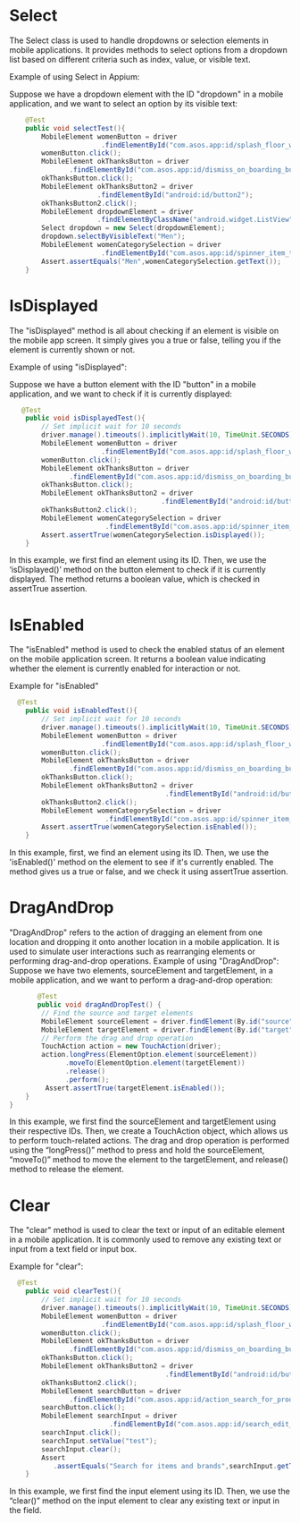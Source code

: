 # Select
The Select class is used to handle dropdowns or selection elements in mobile applications. It provides methods to select options from a dropdown list based on different criteria such as index, value, or visible text.

Example of using Select in Appium:

Suppose we have a dropdown element with the ID "dropdown" in a mobile application, and we want to select an option by its visible text:
```Java
    @Test
    public void selectTest(){
        MobileElement womenButton = driver
                       .findElementById("com.asos.app:id/splash_floor_women");
        womenButton.click();
        MobileElement okThanksButton = driver
               .findElementById("com.asos.app:id/dismiss_on_boarding_button");
        okThanksButton.click();
        MobileElement okThanksButton2 = driver
                      .findElementById("android:id/button2");
        okThanksButton2.click();
        MobileElement dropdownElement = driver
                      .findElementByClassName("android.widget.ListView");
        Select dropdown = new Select(dropdownElement);
        dropdown.selectByVisibleText("Men");
        MobileElement womenCategorySelection = driver
                       .findElementById("com.asos.app:id/spinner_item_text");
        Assert.assertEquals("Men",womenCategorySelection.getText());
    }
```

# IsDisplayed
The "isDisplayed" method is all about checking if an element is visible on the mobile app screen. It simply gives you a true or false, telling you if the element is currently shown or not.

Example of using "isDisplayed":

Suppose we have a button element with the ID "button" in a mobile application, and we want to check if it is currently displayed:
```Java
   @Test
    public void isDisplayedTest(){
        // Set implicit wait for 10 seconds
        driver.manage().timeouts().implicitlyWait(10, TimeUnit.SECONDS);
        MobileElement womenButton = driver
                       .findElementById("com.asos.app:id/splash_floor_women");
        womenButton.click();
        MobileElement okThanksButton = driver
               .findElementById("com.asos.app:id/dismiss_on_boarding_button");
        okThanksButton.click();
        MobileElement okThanksButton2 = driver
                                      .findElementById("android:id/button2");
        okThanksButton2.click();
        MobileElement womenCategorySelection = driver
                        .findElementById("com.asos.app:id/spinner_item_text");
        Assert.assertTrue(womenCategorySelection.isDisplayed());
    }
```
In this example, we first find an element using its ID. 
Then, we use the ‘isDisplayed()’ method on the button element to check if it is currently displayed. 
The method returns a boolean value, which is checked in assertTrue assertion.

# IsEnabled
The "isEnabled" method is used to check the enabled status of an element on the mobile application screen. 
It returns a boolean value indicating whether the element is currently enabled for interaction or not.

Example for "isEnabled"

```Java
  @Test
    public void isEnabledTest(){
        // Set implicit wait for 10 seconds
        driver.manage().timeouts().implicitlyWait(10, TimeUnit.SECONDS);
        MobileElement womenButton = driver
                       .findElementById("com.asos.app:id/splash_floor_women");
        womenButton.click();
        MobileElement okThanksButton = driver
               .findElementById("com.asos.app:id/dismiss_on_boarding_button");
        okThanksButton.click();
        MobileElement okThanksButton2 = driver
                                       .findElementById("android:id/button2");
        okThanksButton2.click();
        MobileElement womenCategorySelection = driver
                        .findElementById("com.asos.app:id/spinner_item_text");
        Assert.assertTrue(womenCategorySelection.isEnabled());
    }
```
In this example, first, we find an element using its ID. Then, we use the 'isEnabled()' method on the element to see if it's currently enabled. The method gives us a true or false, and we check it using assertTrue assertion.

# DragAndDrop
"DragAndDrop" refers to the action of dragging an element from one location and dropping it onto another location in a mobile application. 
It is used to simulate user interactions such as rearranging elements or performing drag-and-drop operations.
Example of using "DragAndDrop":
Suppose we have two elements, sourceElement and targetElement, in a mobile application, and we want to perform a drag-and-drop operation:
```Java
       @Test    
       public void dragAndDropTest() {
        // Find the source and target elements
        MobileElement sourceElement = driver.findElement(By.id("source"));
        MobileElement targetElement = driver.findElement(By.id("target"));
        // Perform the drag and drop operation
        TouchAction action = new TouchAction(driver);
        action.longPress(ElementOption.element(sourceElement))
              .moveTo(ElementOption.element(targetElement))
              .release()
              .perform();
         Assert.assertTrue(targetElement.isEnabled());
    }
}
```
In this example, we first find the sourceElement and targetElement using their respective IDs. Then, we create a TouchAction object, which allows us to perform touch-related actions.
The drag and drop operation is performed using the “longPress()” method to press and hold the sourceElement, “moveTo()” method to move the element to the targetElement, and release() method to release the element.

# Clear
 The "clear" method is used to clear the text or input of an editable element in a mobile application. It is commonly used to remove any existing text or input from a text field or input box.

Example for "clear":

```Java
  @Test
    public void clearTest(){
        // Set implicit wait for 10 seconds
        driver.manage().timeouts().implicitlyWait(10, TimeUnit.SECONDS);
        MobileElement womenButton = driver
                       .findElementById("com.asos.app:id/splash_floor_women");
        womenButton.click();
        MobileElement okThanksButton = driver
               .findElementById("com.asos.app:id/dismiss_on_boarding_button");
        okThanksButton.click();
        MobileElement okThanksButton2 = driver
                                       .findElementById("android:id/button2");
        okThanksButton2.click();
        MobileElement searchButton = driver
               .findElementById("com.asos.app:id/action_search_for_products");
        searchButton.click();
        MobileElement searchInput = driver
                         .findElementById("com.asos.app:id/search_edit_text");
        searchInput.click();
        searchInput.setValue("test");
        searchInput.clear();
        Assert
           .assertEquals("Search for items and brands",searchInput.getText());
    }
```
In this example, we first find the input element using its ID. 
Then, we use the “clear()” method on the input element to clear any existing text or input in the field.

